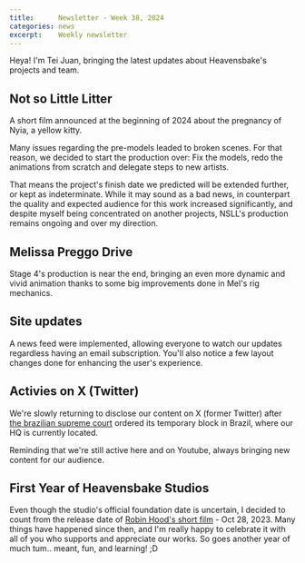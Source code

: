 ```yaml
---
title:      Newsletter - Week 38, 2024
categories: news
excerpt:    Weekly newsletter
---
```


Heya! I'm Tei Juan, bringing the latest updates about Heavensbake's projects and team.

## Not so Little Litter
A short film announced at the beginning of 2024 about the pregnancy of Nyia, a yellow kitty.

Many issues regarding the pre-models leaded to broken scenes. For that reason, we decided to start the production over: Fix the models, redo the animations from scratch and delegate steps to new artists.

That means the project's finish date we predicted will be extended further, or kept as indeterminate. While it may sound as a bad news, in counterpart the quality and expected audience for this work increased significantly, and despite myself being concentrated on another projects, NSLL's production remains ongoing and over my direction.

## Melissa Preggo Drive
Stage 4's production is near the end, bringing an even more dynamic and vivid animation thanks to some big improvements done in Mel's rig mechanics.

## Site updates
A news feed were implemented, allowing everyone to watch our updates regardless having an email subscription. You'll also notice a few layout changes done for enhancing the user's experience.

## Activies on X (Twitter)
We're slowly returning to disclose our content on X (former Twitter) after [the brazilian supreme court](https://www.nytimes.com/2024/08/30/world/americas/brazil-elon-musk-x-blocked.html) ordered its temporary block in Brazil, where our HQ is currently located.

Reminding that we're still active here and on Youtube, always bringing new content for our audience.

## First Year of Heavensbake Studios
Even though the studio's official foundation date is uncertain, I decided to count from the release date of [Robin Hood's short film](https://heavensbake.com/film/robin-marian-intimity) - Oct 28, 2023. Many things have happened since then, and I'm really happy to celebrate it with all of you who supports and appreciate our works. So goes another year of much tum.. meant, fun, and learning! ;D


